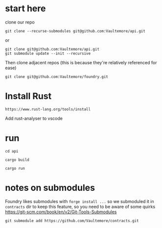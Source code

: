 # start here

clone our repo

    git clone --recurse-submodules git@github.com:Vaultemore/api.git

or

    git clone git@github.com:Vaultemore/api.git
    git submodule update --init --recursive

Then clone adjacent repos (this is because they're relatively referenced for ease)

    git clone git@github.com:Vaultemore/foundry.git



# Install Rust

    https://www.rust-lang.org/tools/install

Add rust-analyser to vscode


# run

    cd api

    cargo build

    cargo run

# notes on submodules

Foundry likes submodules with `forge install ...` so we submoduled it in `contracts` dir to keep this feature, so you need to be aware of some quirks https://git-scm.com/book/en/v2/Git-Tools-Submodules

    git submodule add https://github.com/Vaultemore/contracts.git

